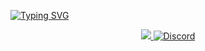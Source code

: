 <a href="https://git.io/typing-svg"><img src="https://readme-typing-svg.demolab.com?font=Lexend&weight=600&size=48&pause=1000&color=6a329f&center=true&vCenter=true&width=1920&height=150&lines=Welcome+to+abzalliance+Github" alt="Typing SVG" /></a>
<p align="center">
  <a href="https://x.com/o7xabz">
    <img src="https://img.shields.io/twitter/follow/o7xabz">
  </a>
  <a href="https://t.me/abzalliance">
    <img src="https://img.shields.io/static/v1?logo=telegram&label=&message=Join @abzalliance&color=6a329f&style=flat-square" alt="Discord">
  </a>
</p>
